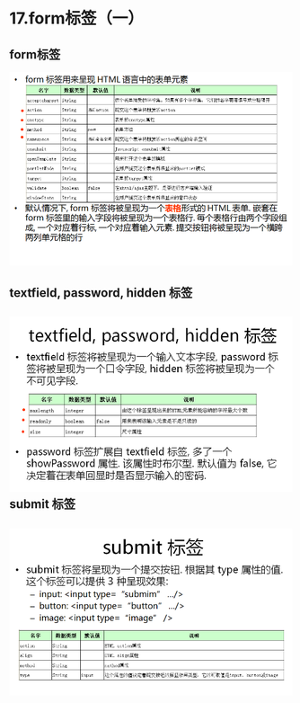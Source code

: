 # 17.form标签（一）

## form标签

![](/assets/18-1.png)

## textfield, password, hidden 标签

## ![](/assets/18-2.png)submit 标签

## ![](/assets/18-3.png)



